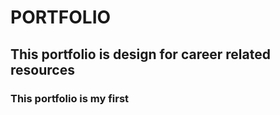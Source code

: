 # PORTFOLIO

## This portfolio is design for career related resources

### This portfolio is my first 
